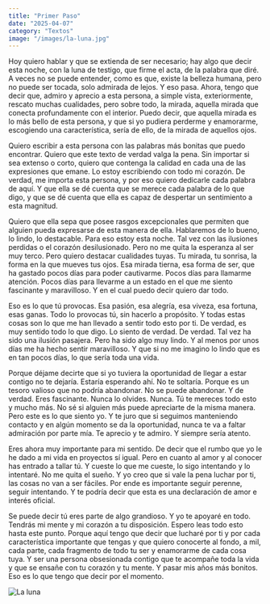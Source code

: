 ```yaml
---
title: "Primer Paso"
date: "2025-04-07"
category: "Textos"
image: "/images/la-luna.jpg"
---
```


Hoy quiero hablar y que se extienda de ser necesario; hay algo que decir esta noche, con la luna de testigo, que firme el acta, de la palabra que diré. A veces no se puede entender, como es que, existe la belleza humana, pero no puede ser tocada, solo admirada de lejos. Y eso pasa. Ahora, tengo que decir que, admiro y aprecio a esta persona, a simple vista, exteriormente, rescato muchas cualidades, pero sobre todo, la mirada, aquella mirada que conecta profundamente con el interior. Puedo decir, que aquella mirada es lo más bello de esta persona, y que si yo pudiera perderme y enamorarme, escogiendo una característica, sería de ello, de la mirada de aquellos ojos.

Quiero escribir a esta persona con las palabras más bonitas que puedo encontrar. Quiero que este texto de verdad valga la pena. Sin importar si sea extenso o corto, quiero que contenga la calidad en cada una de las expresiones que emane. Lo estoy escribiendo con todo mi corazón. De verdad, me importa esta persona, y por eso quiero dedicarle cada palabra de aquí. Y que ella se dé cuenta que se merece cada palabra de lo que digo, y que se dé cuenta que ella es capaz de despertar un sentimiento a esta magnitud. 

Quiero que ella sepa que posee rasgos excepcionales que permiten que alguien pueda expresarse de esta manera de ella. Hablaremos de lo bueno, lo lindo, lo destacable. Para eso estoy esta noche. Tal vez con las ilusiones perdidas o el corazón desilusionado. Pero no me quita la esperanza al ser muy terco. Pero quiero destacar cualidades tuyas. Tu mirada, tu sonrisa, la forma en la que mueves tus ojos. Esa mirada tierna, esa forma de ser, que ha gastado pocos días para poder cautivarme. Pocos días para llamarme atención. Pocos días para llevarme a un estado en el que me siento fascinante y maravilloso. Y en el cual puedo decir quiero dar todo.

Eso es lo que tú provocas. Esa pasión, esa alegría, esa viveza, esa fortuna, esas ganas. Todo lo provocas tú, sin hacerlo a propósito. Y todas estas cosas son lo que me han llevado a sentir todo esto por ti. De verdad, es muy sentido todo lo que digo. Lo siento de verdad. De verdad. Tal vez ha sido una ilusión pasajera. Pero ha sido algo muy lindo. Y al menos por unos días me ha hecho sentir maravilloso. Y que si no me imagino lo lindo que es en tan pocos días, lo que sería toda una vida.

Porque déjame decirte que si yo tuviera la oportunidad de llegar a estar contigo no te dejaría. Estaría esperando ahí. No te soltaría. Porque es un tesoro valioso que no podría abandonar. No se puede abandonar. Y de verdad. Eres fascinante. Nunca lo olvides. Nunca. Tú te mereces todo esto y mucho más. No sé si alguien más puede apreciarte de la misma manera. Pero este es lo que siento yo. Y te juro que si seguimos manteniendo contacto y en algún momento se da la oportunidad, nunca te va a faltar admiración por parte mía. Te aprecio y te admiro. Y siempre sería atento. 

Eres ahora muy importante para mi sentido. De decir que el rumbo que yo le he dado a mi vida en proyectos sí igual. Pero en cuanto al amor y al conocer has entrado a tallar tú. Y cueste lo que me cueste, lo sigo intentando y lo intentaré. No me quita el sueño. Y yo creo que si vale la pena luchar por ti, las cosas no van a ser fáciles. Por ende es importante seguir perenne, seguir intentando. Y te podría decir que esta es una declaración de amor e interés oficial. 

Se puede decir tú eres parte de algo grandioso. Y yo te apoyaré en todo. Tendrás mi mente y mi corazón a tu disposición. Espero leas todo esto hasta este punto. Porque aquí tengo que decir que lucharé por ti y por cada característica importante que tengas y que quiero conocerte al fondo, a mil, cada parte, cada fragmento de todo tu ser y enamorarme de cada cosa tuya. Y ser una persona obsesionada contigo que te acompañe toda la vida y que se ensañe con tu corazón y tu mente. Y pasar mis años más bonitos. Eso es lo que tengo que decir por el momento. 

![La luna](/images/la-luna.jpg)

